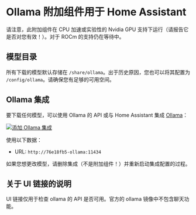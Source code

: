 # Ollama 附加组件用于 Home Assistant

请注意，此附加组件在 CPU 加速或实验性的 Nvidia GPU 支持下运行（请报告它是否对您有效！）。对于 ROCm 的支持仍在等待中。

## 模型目录

所有下载的模型默认存储在 `/share/ollama`。出于历史原因，您也可以将其配置为 `/config/ollama`。请确保您有足够的可用空间。

## Ollama 集成

要下载任何模型，可以使用 Ollama 的 API 或与 Home Assistant 集成 [Ollama](https://www.home-assistant.io/integrations/ollama/)：

[![添加 Ollama 集成](https://my.home-assistant.io/badges/brand.svg)](https://my.home-assistant.io/redirect/config_flow_start/?domain=ollama)

使用以下数据：

- URL: `http://76e18fb5-ollama:11434`

如果您想更改模型，请删除集成（不是附加组件！）并重新启动集成配置的过程。

## 关于 UI 链接的说明

UI 链接仅用于检查 ollama 的 API 是否可用。官方的 ollama 镜像中不包含聊天功能。